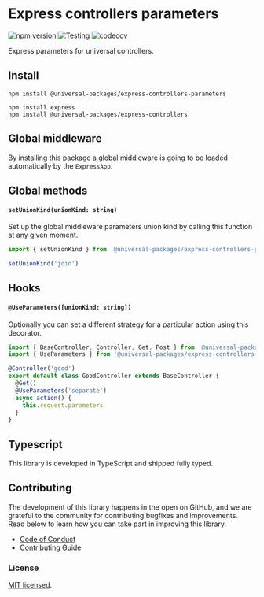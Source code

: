 # Express controllers parameters

[![npm version](https://badge.fury.io/js/@universal-packages%2Fexpress-controllers-parameters.svg)](https://www.npmjs.com/package/@universal-packages/express-controllers-parameters)
[![Testing](https://github.com/universal-packages/universal-express-controllers-parameters/actions/workflows/testing.yml/badge.svg)](https://github.com/universal-packages/universal-express-controllers-parameters/actions/workflows/testing.yml)
[![codecov](https://codecov.io/gh/universal-packages/universal-express-controllers-parameters/branch/main/graph/badge.svg?token=CXPJSN8IGL)](https://codecov.io/gh/universal-packages/universal-express-controllers-parameters)

Express parameters for universal controllers.

## Install

```shell
npm install @universal-packages/express-controllers-parameters

npm install express
npm install @universal-packages/express-controllers
```

## Global middleware

By installing this package a global middleware is going to be loaded automatically by the `ExpressApp`.

## Global methods
#### **`setUnionKind(unionKind: string)`**

Set up the global middleware parameters union kind by calling this function at any given moment.

```js
import { setUnionKind } from '@universal-packages/express-controllers-parameters'

setUnionKind('join')
```

## Hooks
#### **`@UseParameters([unionKind: string])`**

Optionally you can set a different strategy for a particular action using this decorator.

```js
import { BaseController, Controller, Get, Post } from '@universal-packages/express-controllers'
import { UseParameters } from '@universal-packages/express-controllers-parameters'

@Controller('good')
export default class GoodController extends BaseController {
  @Get()
  @UseParameters('separate')
  async action() {
    this.request.parameters
  }
}
```

## Typescript

This library is developed in TypeScript and shipped fully typed.

## Contributing

The development of this library happens in the open on GitHub, and we are grateful to the community for contributing bugfixes and improvements. Read below to learn how you can take part in improving this library.

- [Code of Conduct](./CODE_OF_CONDUCT.md)
- [Contributing Guide](./CONTRIBUTING.md)

### License

[MIT licensed](./LICENSE).
